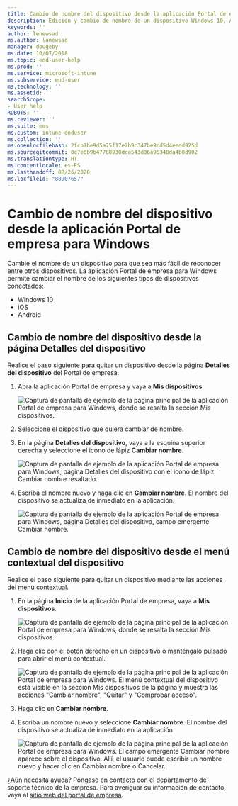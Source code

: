 ```yaml
---
title: Cambio de nombre del dispositivo desde la aplicación Portal de empresa de Intune para Windows
description: Edición y cambio de nombre de un dispositivo Windows 10, Android, iOS o Microsoft HoloLens en la aplicación Portal de empresa de Intune para Windows
keywords: ''
author: lenewsad
ms.author: lanewsad
manager: dougeby
ms.date: 10/07/2018
ms.topic: end-user-help
ms.prod: ''
ms.service: microsoft-intune
ms.subservice: end-user
ms.technology: ''
ms.assetid: ''
searchScope:
- User help
ROBOTS: ''
ms.reviewer: ''
ms.suite: ems
ms.custom: intune-enduser
ms.collection: ''
ms.openlocfilehash: 2fcb7be9d5a75f17e2b9c347be9cd5d4eedd925d
ms.sourcegitcommit: 0c7e6b9b47788930dca543d86a95348da4b0d902
ms.translationtype: HT
ms.contentlocale: es-ES
ms.lasthandoff: 08/26/2020
ms.locfileid: "88907657"
---
```

# <a name="rename-device-from-the-company-portal-app-for-windows"></a>Cambio de nombre del dispositivo desde la aplicación Portal de empresa para Windows
Cambie el nombre de un dispositivo para que sea más fácil de reconocer entre otros dispositivos. La aplicación Portal de empresa para Windows permite cambiar el nombre de los siguientes tipos de dispositivos conectados:  
* Windows 10
* iOS
* Android  

## <a name="rename-device-from-device-details-page"></a>Cambio de nombre del dispositivo desde la página **Detalles del dispositivo**  
Realice el paso siguiente para quitar un dispositivo desde la página **Detalles del dispositivo** del Portal de empresa. 

1. Abra la aplicación Portal de empresa y vaya a **Mis dispositivos**.  

    ![Captura de pantalla de ejemplo de la página principal de la aplicación Portal de empresa para Windows, donde se resalta la sección Mis dispositivos.](./media/1809_CheckAccess_Context_Select_Device.png)  
2. Seleccione el dispositivo que quiera cambiar de nombre.
3. En la página **Detalles del dispositivo**, vaya a la esquina superior derecha y seleccione el icono de lápiz **Cambiar nombre**.  

     ![Captura de pantalla de ejemplo de la aplicación Portal de empresa para Windows, página Detalles del dispositivo con el icono de lápiz Cambiar nombre resaltado.](./media/1809_Rename_CPapp_Windows_icon.png) 
4. Escriba el nombre nuevo y haga clic en **Cambiar nombre**. El nombre del dispositivo se actualiza de inmediato en la aplicación.  

     ![Captura de pantalla de ejemplo de la aplicación Portal de empresa para Windows, página Detalles del dispositivo, campo emergente Cambiar nombre.](./media/1808_RenameApp_Popup.png)  

## <a name="rename-device-from-device-context-menu"></a>Cambio de nombre del dispositivo desde el menú contextual del dispositivo  
Realice el paso siguiente para quitar un dispositivo mediante las acciones del [menú contextual](//windows/uwp/design/controls-and-patterns/menus).  

1. En la página **Inicio** de la aplicación Portal de empresa, vaya a **Mis dispositivos**.

    ![Captura de pantalla de ejemplo de la página principal de la aplicación Portal de empresa para Windows, donde se resalta la sección Mis dispositivos.](./media/1809_CheckAccess_Context_Select_Device.png)  
2. Haga clic con el botón derecho en un dispositivo o manténgalo pulsado para abrir el menú contextual.  

    ![Captura de pantalla de ejemplo de la página principal de la aplicación Portal de empresa para Windows. El menú contextual del dispositivo está visible en la sección **Mis dispositivos** de la página y muestra las acciones "Cambiar nombre", "Quitar" y "Comprobar acceso".](./media/1809_DeviceContextMenu_Windows_CP.png)    
3. Haga clic en **Cambiar nombre**.  
4. Escriba un nombre nuevo y seleccione **Cambiar nombre**. El nombre del dispositivo se actualiza de inmediato en la aplicación.  

     ![Captura de pantalla de ejemplo de la página principal de la aplicación Portal de empresa para Windows. El campo emergente Cambiar nombre aparece sobre el dispositivo. Allí, el usuario puede escribir un nombre nuevo y hacer clic en Cambiar nombre o Cancelar.](./media/1808_RenameApp_Popup.png)  

¿Aún necesita ayuda? Póngase en contacto con el departamento de soporte técnico de la empresa. Para averiguar su información de contacto, vaya al [sitio web del portal de empresa](https://go.microsoft.com/fwlink/?linkid=2010980).